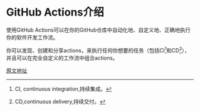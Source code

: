 # GitHub Actions介绍

使用GitHub Actions可以在你的GitHub仓库中自动化地、自定义地、正确地执行你的软件开发工作流。

你可以发现、创建和分享actions，来执行任何你想要的任务（包括CI[^1]和CD[^2]），并且可以在完全自定义的工作流中组合actions。



[原文地址](https://docs.github.com/en/free-pro-team@latest/actions)



[^1]:CI, continuous integration,持续集成。
[^2]:CD,continuous delivery,持续交付。